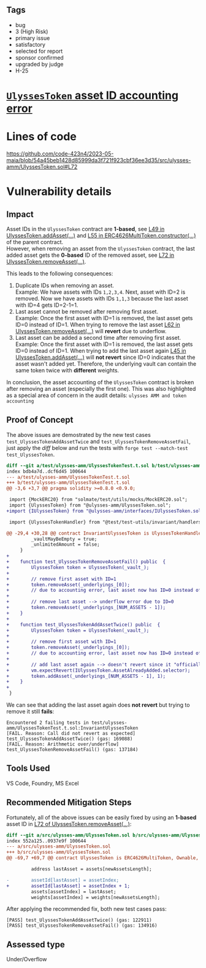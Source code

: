 ## Tags

- bug
- 3 (High Risk)
- primary issue
- satisfactory
- selected for report
- sponsor confirmed
- upgraded by judge
- H-25

# [`UlyssesToken` asset ID accounting error](https://github.com/code-423n4/2023-05-maia-findings/issues/275) 

# Lines of code

https://github.com/code-423n4/2023-05-maia/blob/54a45beb1428d85999da3f721f923cbf36ee3d35/src/ulysses-amm/UlyssesToken.sol#L72


# Vulnerability details

## Impact
Asset IDs in the `UlyssesToken` contract are **1-based**, see [L49 in UlyssesToken.addAsset(...)](https://github.com/code-423n4/2023-05-maia/blob/54a45beb1428d85999da3f721f923cbf36ee3d35/src/ulysses-amm/UlyssesToken.sol#L49) and [L55 in ERC4626MultiToken.constructor(...)](https://github.com/code-423n4/2023-05-maia/blob/54a45beb1428d85999da3f721f923cbf36ee3d35/src/erc-4626/ERC4626MultiToken.sol#L55) of the parent contract.  
However, when removing an asset from the `UlyssesToken` contract, the last added asset gets the **0-based** ID of the removed asset, see [L72 in UlyssesToken.removeAsset(...)](https://github.com/code-423n4/2023-05-maia/blob/54a45beb1428d85999da3f721f923cbf36ee3d35/src/ulysses-amm/UlyssesToken.sol#L72).  

This leads to the following consequences:
1. Duplicate IDs when removing an asset.  
Example: We have assets with IDs `1,2,3,4`. Next, asset with ID=2 is removed. Now we have assets with IDs `1,1,3` because the last asset with ID=4 gets ID=2-1=1.
2. Last asset cannot be removed after removing first asset.  
Example: Once the first asset with ID=1 is removed, the last asset gets ID=0 instead of ID=1. When trying to remove the last asset [L62 in UlyssesToken.removeAsset(...)](https://github.com/code-423n4/2023-05-maia/blob/54a45beb1428d85999da3f721f923cbf36ee3d35/src/ulysses-amm/UlyssesToken.sol#L62) will **revert** due to underflow.
3. Last asset can be added a second time after removing first asset.  
Example: Once the first asset with ID=1 is removed, the last asset gets ID=0 instead of ID=1. When trying to add the last asset again [L45 in UlyssesToken.addAsset(...)](https://github.com/code-423n4/2023-05-maia/blob/54a45beb1428d85999da3f721f923cbf36ee3d35/src/ulysses-amm/UlyssesToken.sol#L45) will **not revert** since ID=0 indicates that the asset wasn't added yet. Therefore, the underlying vault can contain the same token twice with **different** weights.

In conclusion, the asset accounting of the `UlyssesToken` contract is broken after removing an asset (especially the first one). This was also highlighted as a special area of concern in the audit details: `ulysses AMM and token accounting`

## Proof of Concept

The above issues are demostrated by the new test cases `test_UlyssesTokenAddAssetTwice` and `test_UlyssesTokenRemoveAssetFail`, just apply the *diff* below and run the tests with `forge test --match-test test_UlyssesToken`.
```diff
diff --git a/test/ulysses-amm/UlyssesTokenTest.t.sol b/test/ulysses-amm/UlyssesTokenTest.t.sol
index bdb4a7d..dcf6d45 100644
--- a/test/ulysses-amm/UlyssesTokenTest.t.sol
+++ b/test/ulysses-amm/UlyssesTokenTest.t.sol
@@ -3,6 +3,7 @@ pragma solidity >=0.8.0 <0.9.0;

 import {MockERC20} from "solmate/test/utils/mocks/MockERC20.sol";
 import {UlyssesToken} from "@ulysses-amm/UlyssesToken.sol";
+import {IUlyssesToken} from "@ulysses-amm/interfaces/IUlyssesToken.sol";

 import {UlyssesTokenHandler} from "@test/test-utils/invariant/handlers/UlyssesTokenHandler.t.sol";

@@ -29,4 +30,28 @@ contract InvariantUlyssesToken is UlyssesTokenHandler {
         _vaultMayBeEmpty = true;
         _unlimitedAmount = false;
     }
+
+    function test_UlyssesTokenRemoveAssetFail() public  {
+        UlyssesToken token = UlyssesToken(_vault_);
+
+        // remove first asset with ID=1
+        token.removeAsset(_underlyings_[0]);
+        // due to accounting error, last asset now has ID=0 instead of ID=1
+
+        // remove last asset --> underflow error due to ID=0
+        token.removeAsset(_underlyings_[NUM_ASSETS - 1]);
+    }
+
+    function test_UlyssesTokenAddAssetTwice() public  {
+        UlyssesToken token = UlyssesToken(_vault_);
+
+        // remove first asset with ID=1
+        token.removeAsset(_underlyings_[0]);
+        // due to accounting error, last asset now has ID=0 instead of ID=1
+
+        // add last asset again --> doesn't revert since it "officially" doesn't exist due to ID=1
+        vm.expectRevert(IUlyssesToken.AssetAlreadyAdded.selector);
+        token.addAsset(_underlyings_[NUM_ASSETS - 1], 1);
+    }
+
 }

```

We can see that adding the last asset again does **not revert** but trying to remove it still **fails**:
```
Encountered 2 failing tests in test/ulysses-amm/UlyssesTokenTest.t.sol:InvariantUlyssesToken
[FAIL. Reason: Call did not revert as expected] test_UlyssesTokenAddAssetTwice() (gas: 169088)
[FAIL. Reason: Arithmetic over/underflow] test_UlyssesTokenRemoveAssetFail() (gas: 137184)
```

## Tools Used
VS Code, Foundry, MS Excel

## Recommended Mitigation Steps

Fortunately, all of the above issues can be easily fixed by using an **1-based** asset ID in [L72 of UlyssesToken.removeAsset(...)](https://github.com/code-423n4/2023-05-maia/blob/54a45beb1428d85999da3f721f923cbf36ee3d35/src/ulysses-amm/UlyssesToken.sol#L72):
```diff
diff --git a/src/ulysses-amm/UlyssesToken.sol b/src/ulysses-amm/UlyssesToken.sol
index 552a125..0937e9f 100644
--- a/src/ulysses-amm/UlyssesToken.sol
+++ b/src/ulysses-amm/UlyssesToken.sol
@@ -69,7 +69,7 @@ contract UlyssesToken is ERC4626MultiToken, Ownable, IUlyssesToken {

         address lastAsset = assets[newAssetsLength];

-        assetId[lastAsset] = assetIndex;
+        assetId[lastAsset] = assetIndex + 1;
         assets[assetIndex] = lastAsset;
         weights[assetIndex] = weights[newAssetsLength];

```

After applying the recommended fix, both new test cases pass:
```
[PASS] test_UlyssesTokenAddAssetTwice() (gas: 122911)
[PASS] test_UlyssesTokenRemoveAssetFail() (gas: 134916)
```



## Assessed type

Under/Overflow